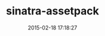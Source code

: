 ---
layout: post
title:  "sinatra-assetpack"
repo:   "rstacruz/sinatra-assetpack"
date:   2015-02-18 17:18:27
gemurl: http://github.com/rstacruz/sinatra-assetpack
---